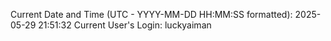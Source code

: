 Current Date and Time (UTC - YYYY-MM-DD HH:MM:SS formatted): 2025-05-29 21:51:32
Current User's Login: luckyaiman

